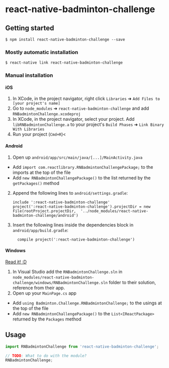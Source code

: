 
# react-native-badminton-challenge

## Getting started

`$ npm install react-native-badminton-challenge --save`

### Mostly automatic installation

`$ react-native link react-native-badminton-challenge`

### Manual installation


#### iOS

1. In XCode, in the project navigator, right click `Libraries` ➜ `Add Files to [your project's name]`
2. Go to `node_modules` ➜ `react-native-badminton-challenge` and add `RNBadmintonChallenge.xcodeproj`
3. In XCode, in the project navigator, select your project. Add `libRNBadmintonChallenge.a` to your project's `Build Phases` ➜ `Link Binary With Libraries`
4. Run your project (`Cmd+R`)<

#### Android

1. Open up `android/app/src/main/java/[...]/MainActivity.java`
  - Add `import com.reactlibrary.RNBadmintonChallengePackage;` to the imports at the top of the file
  - Add `new RNBadmintonChallengePackage()` to the list returned by the `getPackages()` method
2. Append the following lines to `android/settings.gradle`:
  	```
  	include ':react-native-badminton-challenge'
  	project(':react-native-badminton-challenge').projectDir = new File(rootProject.projectDir, 	'../node_modules/react-native-badminton-challenge/android')
  	```
3. Insert the following lines inside the dependencies block in `android/app/build.gradle`:
  	```
      compile project(':react-native-badminton-challenge')
  	```

#### Windows
[Read it! :D](https://github.com/ReactWindows/react-native)

1. In Visual Studio add the `RNBadmintonChallenge.sln` in `node_modules/react-native-badminton-challenge/windows/RNBadmintonChallenge.sln` folder to their solution, reference from their app.
2. Open up your `MainPage.cs` app
  - Add `using Badminton.Challenge.RNBadmintonChallenge;` to the usings at the top of the file
  - Add `new RNBadmintonChallengePackage()` to the `List<IReactPackage>` returned by the `Packages` method


## Usage
```javascript
import RNBadmintonChallenge from 'react-native-badminton-challenge';

// TODO: What to do with the module?
RNBadmintonChallenge;
```
  